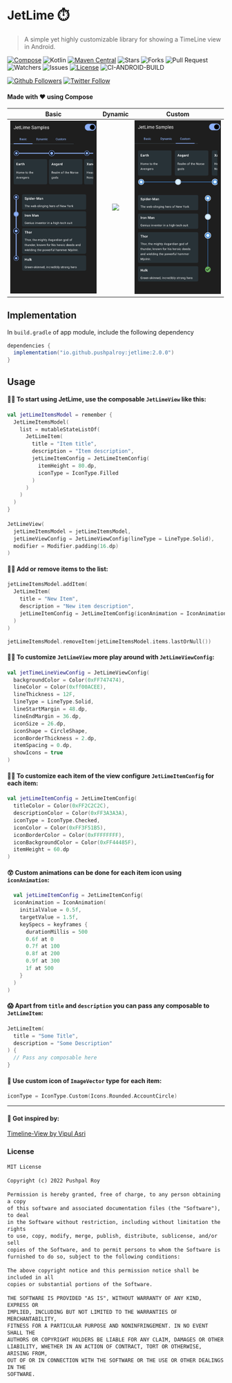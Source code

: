 # JetLime ⏱️

> A simple yet highly customizable library for showing a TimeLine view in Android.

[![Compose](https://img.shields.io/badge/Jetpack%20Compose-1.6.0-blue?style=for-the-badge&logo=appveyor)](https://developer.android.com/jetpack/androidx/versions/all-channel)
![Kotlin](https://img.shields.io/badge/Kotlin-1.9.22-blue.svg?color=blue&style=for-the-badge)
[![Maven Central](https://img.shields.io/maven-central/v/io.github.pushpalroy/jetlime?style=for-the-badge&logo=appveyor)](https://search.maven.org/artifact/io.github.pushpalroy/jetlime)
![Stars](https://img.shields.io/github/stars/pushpalroy/jetlime?color=yellowgreen&style=for-the-badge)
![Forks](https://img.shields.io/github/forks/pushpalroy/jetlime?color=yellowgreen&style=for-the-badge)
![Pull Request](https://img.shields.io/github/issues-pr/pushpalroy/jetlime?color=yellowgreen&style=for-the-badge)
![Watchers](https://img.shields.io/github/watchers/pushpalroy/jetlime?color=yellowgreen&style=for-the-badge)
![Issues](https://img.shields.io/github/issues/pushpalroy/jetlime?color=orange&style=for-the-badge)
[![License](https://img.shields.io/github/license/pushpalroy/jetlime?color=blue&style=for-the-badge&logo=appveyor)](https://github.com/pushpalroy/jetlime/blob/master/LICENSE)
![CI-ANDROID-BUILD](https://img.shields.io/github/actions/workflow/status/pushpalroy/jetlime/android_sample_build.yaml?style=for-the-badge&label=Build%20CI)

[![Github Followers](https://img.shields.io/github/followers/pushpalroy?label=Followers&style=social)](https://github.com/pushpalroy)
[![Twitter Follow](https://img.shields.io/twitter/follow/pushpalroy?label=Follow&style=social)](https://twitter.com/pushpalroy)

#### Made with ❤ using Compose

|                 Basic                 |                 Dynamic                 |                 Custom                 |
|:-------------------------------------:|:---------------------------------------:|:--------------------------------------:|
| <img src="art/basic.png" width=200 /> | <img src="art/dynamic.gif" width=200 /> | <img src="art/custom.png" width=200 /> |

## Implementation

In `build.gradle` of app module, include the following dependency

```gradle
dependencies {
  implementation("io.github.pushpalroy:jetlime:2.0.0")
}
```

## Usage

#### ✌🏻 To start using JetLime, use the composable `JetLimeView` like this:

```kotlin
val jetLimeItemsModel = remember {
  JetLimeItemsModel(
    list = mutableStateListOf(
      JetLimeItem(
        title = "Item title",
        description = "Item description",
        jetLimeItemConfig = JetLimeItemConfig(
          itemHeight = 80.dp,
          iconType = IconType.Filled
        )
      )
    )
  )
}

JetLimeView(
  jetLimeItemsModel = jetLimeItemsModel,
  jetLimeViewConfig = JetLimeViewConfig(lineType = LineType.Solid),
  modifier = Modifier.padding(16.dp)
)
```

#### 🤲🏻 Add or remove items to the list:

```kotlin
jetLimeItemsModel.addItem(
  JetLimeItem(
    title = "New Item",
    description = "New item description",
    jetLimeItemConfig = JetLimeItemConfig(iconAnimation = IconAnimation())
  )
)
```

```kotlin
jetLimeItemsModel.removeItem(jetLimeItemsModel.items.lastOrNull())
```

#### 🤘🏻 To customize `JetLimeView` more play around with `JetLimeViewConfig`:

```kotlin
val jetTimeLineViewConfig = JetLimeViewConfig(
  backgroundColor = Color(0xFF747474),
  lineColor = Color(0xff00ACEE),
  lineThickness = 12F,
  lineType = LineType.Solid,
  lineStartMargin = 48.dp,
  lineEndMargin = 36.dp,
  iconSize = 26.dp,
  iconShape = CircleShape,
  iconBorderThickness = 2.dp,
  itemSpacing = 0.dp,
  showIcons = true
)
```

#### 👌🏻 To customize each item of the view configure `JetLimeItemConfig` for each item:

```kotlin
val jetLimeItemConfig = JetLimeItemConfig(
  titleColor = Color(0xFF2C2C2C),
  descriptionColor = Color(0xFF3A3A3A),
  iconType = IconType.Checked,
  iconColor = Color(0xFF3F51B5),
  iconBorderColor = Color(0xFFFFFFFF),
  iconBackgroundColor = Color(0xFF44485F),
  itemHeight = 60.dp
)
```

#### 😲 Custom animations can be done for each item icon using `iconAnimation`:

```kotlin
  val jetLimeItemConfig = JetLimeItemConfig(
  iconAnimation = IconAnimation(
    initialValue = 0.5f,
    targetValue = 1.5f,
    keySpecs = keyframes {
      durationMillis = 500
      0.6f at 0
      0.7f at 100
      0.8f at 200
      0.9f at 300
      1f at 500
    }
  )
)
```

#### 😱 Apart from `title` and `description` you can pass any composable to `JetLimeItem`:

```kotlin
JetLimeItem(
  title = "Some Title",
  description = "Some Description"
) {
  // Pass any composable here
}
```

#### 🤪 Use custom icon of `ImageVector` type for each item:

```kotlin
iconType = IconType.Custom(Icons.Rounded.AccountCircle)
```

<hr>

#### 🙏 Got inspired by:

[Timeline-View by Vipul Asri](https://github.com/vipulasri/Timeline-View)

### License

```
MIT License

Copyright (c) 2022 Pushpal Roy

Permission is hereby granted, free of charge, to any person obtaining a copy
of this software and associated documentation files (the "Software"), to deal
in the Software without restriction, including without limitation the rights
to use, copy, modify, merge, publish, distribute, sublicense, and/or sell
copies of the Software, and to permit persons to whom the Software is
furnished to do so, subject to the following conditions:

The above copyright notice and this permission notice shall be included in all
copies or substantial portions of the Software.

THE SOFTWARE IS PROVIDED "AS IS", WITHOUT WARRANTY OF ANY KIND, EXPRESS OR
IMPLIED, INCLUDING BUT NOT LIMITED TO THE WARRANTIES OF MERCHANTABILITY,
FITNESS FOR A PARTICULAR PURPOSE AND NONINFRINGEMENT. IN NO EVENT SHALL THE
AUTHORS OR COPYRIGHT HOLDERS BE LIABLE FOR ANY CLAIM, DAMAGES OR OTHER
LIABILITY, WHETHER IN AN ACTION OF CONTRACT, TORT OR OTHERWISE, ARISING FROM,
OUT OF OR IN CONNECTION WITH THE SOFTWARE OR THE USE OR OTHER DEALINGS IN THE
SOFTWARE.
```